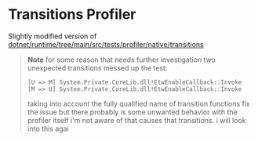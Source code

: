 # Transitions Profiler

Slightly modified version of [dotnet/runtime/tree/main/src/tests/profiler/native/transitions](https://github.com/dotnet/runtime/tree/main/src/tests/profiler/native/transitions)

> **Note**
> for some reason that needs further investigation two unexpected transitions messed up the test:
>
>     [U => M] System.Private.CoreLib.dll!EtwEnableCallback::Invoke
>     [M => U] System.Private.CoreLib.dll!EtwEnableCallback::Invoke
>
> taking into account the fully qualified name of transition functions fix the issue
> but there probably is some unwanted behavior with the profiler itself i'm not aware of that
> causes that transitions. i will look into this agai
> 